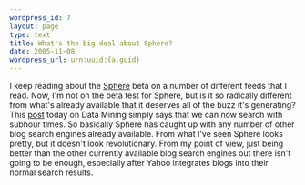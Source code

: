 ```yaml
--- 
wordpress_id: 7
layout: page
type: text
title: What's the big deal about Sphere?
date: 2005-11-08  
wordpress_url: urn:uuid:{a.guid}
---
```

<p>I keep reading about the <a href="http://www.sphere.com" title="Sphere">Sphere</a> beta on a number of different feeds that I read.  Now, I'm not on the beta test for Sphere, but is it so radically different from what's already available that it deserves all of the buzz it's generating?  This <a href="http://datamining.typepad.com/data_mining/2005/11/sphere_update.html" title="Sphere Update">post</a> today on Data Mining simply says that we can now search with subhour times.  So basically Sphere has caught up with any number of other blog search engines already available.  From what I've seen Sphere looks pretty, but it doesn't look revolutionary.  From my point of view, just being better than the other currently available blog search engines out there isn't going to be enough, especially after Yahoo integrates blogs into their normal search results.</p>
